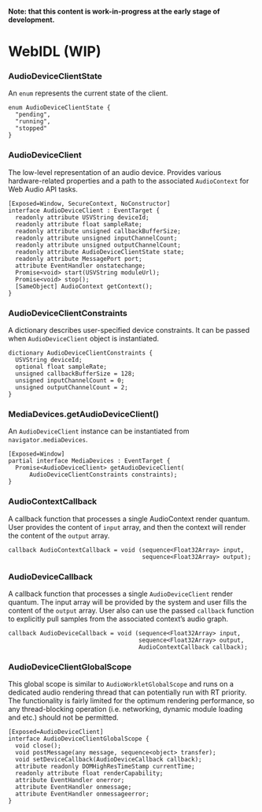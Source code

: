 **Note: that this content is work-in-progress at the early stage of
development.**


# WebIDL (WIP)

### AudioDeviceClientState
An `enum` represents the current state of the client.

```webidl
enum AudioDeviceClientState {
  "pending",
  "running",
  "stopped"
}
```

### AudioDeviceClient

The low-level representation of an audio device. Provides various
hardware-related properties and a path to the associated `AudioContext` for Web
Audio API tasks.

```webidl
[Exposed=Window, SecureContext, NoConstructor]
interface AudioDeviceClient : EventTarget {
  readonly attribute USVString deviceId;
  readonly attribute float sampleRate;
  readonly attribute unsigned callbackBufferSize;
  readonly attribute unsigned inputChannelCount;
  readonly attribute unsigned outputChannelCount;
  readonly attribute AudioDeviceClientState state;
  readonly attribute MessagePort port;
  attribute EventHandler onstatechange;
  Promise<void> start(USVString moduleUrl);
  Promise<void> stop();
  [SameObject] AudioContext getContext();
}
```

### AudioDeviceClientConstraints

A dictionary describes user-specified device constraints. It can be passed when
`AudioDeviceClient` object is instantiated.

```webidl
dictionary AudioDeviceClientConstraints {
  USVString deviceId;
  optional float sampleRate;
  unsigned callbackBufferSize = 128;
  unsigned inputChannelCount = 0;
  unsigned outputChannelCount = 2;
}
```

### MediaDevices.getAudioDeviceClient()

An `AudioDeviceClient` instance can be instantiated from
`navigator.mediaDevices`.

```webidl
[Exposed=Window]
partial interface MediaDevices : EventTarget {
  Promise<AudioDeviceClient> getAudioDeviceClient(
      AudioDeviceClientConstraints constraints);
}
```

### AudioContextCallback

A callback function that processes a single AudioContext render quantum. User
provides the content of `input` array, and then the context will render the
content of the `output` array.

```webidl
callback AudioContextCallback = void (sequence<Float32Array> input,
                                      sequence<Float32Array> output);
```

### AudioDeviceCallback

A callback function that processes a single `AudioDeviceClient` render quantum.
The input array will be provided by the system and user fills the content of the
`output` array. User also can use the passed `callback` function to explicitly
pull samples from the associated context’s audio graph.

```webidl
callback AudioDeviceCallback = void (sequence<Float32Array> input,
                                     sequence<Float32Array> output,
                                     AudioContextCallback callback);
```

### AudioDeviceClientGlobalScope

This global scope is similar to `AudioWorkletGlobalScope` and runs on a
dedicated audio rendering thread that can potentially run with RT priority. The
functionality is fairly limited for the optimum rendering performance, so any
thread-blocking operation (i.e. networking, dynamic module loading and etc.)
should not be permitted.

```webidl
[Exposed=AudioDeviceClient]
interface AudioDeviceClientGlobalScope {
  void close();
  void postMessage(any message, sequence<object> transfer);
  void setDeviceCallback(AudioDeviceCallback callback);
  attribute readonly DOMHighResTimeStamp currentTime;
  readonly attribute float renderCapability;
  attribute EventHandler onerror;
  attribute EventHandler onmessage;
  attribute EventHandler onmessageerror;
}
```
